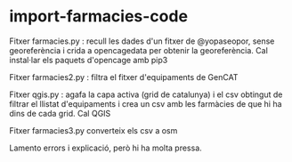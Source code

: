 # import-farmacies-code

Fitxer farmacies.py : recull les dades d'un fitxer de @yopaseopor, sense georeferència i crida a opencagedata per obtenir la georeferència. Cal instal·lar els paquets d'opencage amb pip3

Fitxer farmacies2.py : filtra el fitxer d'equipaments de GenCAT

Fitxer qgis.py : agafa la capa activa (grid de catalunya) i el csv obtingut de filtrar el llistat d'equipaments i crea un csv amb les farmàcies de que hi ha dins de cada grid. Cal QGIS

Fitxer farmacies3.py converteix els csv a osm

Lamento errors i explicació, però hi ha molta pressa.

